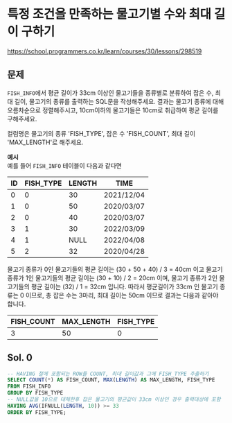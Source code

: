 # 특정 조건을 만족하는 물고기별 수와 최대 길이 구하기
https://school.programmers.co.kr/learn/courses/30/lessons/298519

## 문제
`FISH_INFO`에서 평균 길이가 33cm 이상인 물고기들을 종류별로 분류하여 잡은 수, 최대 길이, 물고기의 종류를 출력하는 SQL문을 작성해주세요. 결과는 물고기 종류에 대해 오름차순으로 정렬해주시고, 10cm이하의 물고기들은 10cm로 취급하여 평균 길이를 구해주세요.

컬럼명은 물고기의 종류 'FISH_TYPE', 잡은 수 'FISH_COUNT', 최대 길이 'MAX_LENGTH'로 해주세요.

**예시**    
예를 들어 `FISH_INFO` 테이블이 다음과 같다면

| ID | FISH_TYPE | LENGTH | TIME       |
|----|-----------|--------|------------|
| 0  | 0         | 30     | 2021/12/04 |
| 1  | 0         | 50     | 2020/03/07 |
| 2  | 0         | 40     | 2020/03/07 |
| 3  | 1         | 30     | 2022/03/09 |
| 4  | 1         | NULL   | 2022/04/08 |
| 5  | 2         | 32     | 2020/04/28 |

물고기 종류가 0인 물고기들의 평균 길이는 (30 + 50 + 40) / 3 = 40cm 이고 물고기 종류가 1인 물고기들의 평균 길이는 (30 + 10) / 2 = 20cm 이며, 물고기 종류가 2인 물고기들의 평균 길이는 (32) / 1 = 32cm 입니다. 따라서 평균길이가 33cm 인 물고기 종류는 0 이므로, 총 잡은 수는 3마리, 최대 길이는 50cm 이므로 결과는 다음과 같아야 합니다.

|FISH_COUNT|MAX_LENGTH|FISH_TYPE|
|-|-|-|
|3|50|0|

## Sol. 0
```sql
-- HAVING 절에 포함되는 ROW들 COUNT, 최대 길이값과 그에 FISH_TYPE 추출하기
SELECT COUNT(*) AS FISH_COUNT, MAX(LENGTH) AS MAX_LENGTH, FISH_TYPE
FROM FISH_INFO
GROUP BY FISH_TYPE
-- NULL값을 10으로 대체한후 잡은 물고기의 평균값이 33cm 이상인 경우 출력대상에 포함
HAVING AVG(IFNULL(LENGTH, 10)) >= 33
ORDER BY FISH_TYPE;
```